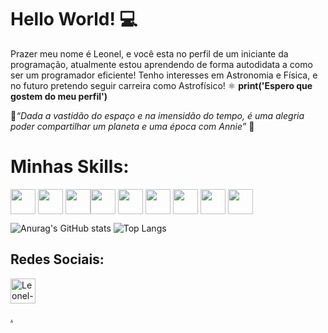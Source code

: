 # Hello World! :computer:

 Prazer meu nome é Leonel, e você esta no perfil de um iniciante da programação, atualmente estou aprendendo de forma autodidata a como ser um programador eficiente! 
 Tenho interesses em Astronomia e Física, e no futuro pretendo seguir carreira como Astrofísico! ⚛️
<b> print('Espero que gostem do meu perfil') </b>

:telescope:<i>“Dada a vastidão do espaço e na imensidão do tempo, é uma alegria poder compartilhar um planeta e uma época com Annie” </i>:telescope:

<h1> Minhas Skills: </h1>
<img align="center" height="40" width="40" src="https://cdn.jsdelivr.net/gh/devicons/devicon/icons/python/python-original-wordmark.svg">
<img align="center" height="40" width="40" src="https://cdn.jsdelivr.net/gh/devicons/devicon/icons/javascript/javascript-original.svg">
<img align="center" height="40" width="40" src="https://cdn.jsdelivr.net/gh/devicons/devicon/icons/html5/html5-original-wordmark.svg"><img align="center" height="40" width="40" src="https://cdn.jsdelivr.net/gh/devicons/devicon/icons/css3/css3-original-wordmark.svg">
<img align="center" height="40" width="40" src="https://cdn.jsdelivr.net/gh/devicons/devicon/icons/photoshop/photoshop-plain.svg">
<img align="center" height="40" width="40" src="https://cdn.jsdelivr.net/gh/devicons/devicon/icons/premierepro/premierepro-original.svg">
<img align="center" height="40" width="40" src="https://cdn.jsdelivr.net/gh/devicons/devicon/icons/illustrator/illustrator-plain.svg">
<img align="center" height="40" width="40" src="https://cdn.jsdelivr.net/gh/devicons/devicon/icons/tensorflow/tensorflow-original.svg">
<img align="center" height="40" width="40" src="https://cdn.jsdelivr.net/gh/devicons/devicon/icons/mysql/mysql-original-wordmark.svg">

![Anurag's GitHub stats](https://github-readme-stats.vercel.app/api?username=AknoLeonel&show_icons=true&theme=radical)
![Top Langs](https://github-readme-stats.vercel.app/api/top-langs/?username=AknoLeonel&layout=compact)


<h2> Redes Sociais:</h2>

<a href="https://www.instagram.com/akno_leonel/" target="_blank">
<img align="center" alt="Leonel-Instagram" height="40" width="40" src="https://image.flaticon.com/icons/png/512/2111/2111463.png"> 

.
